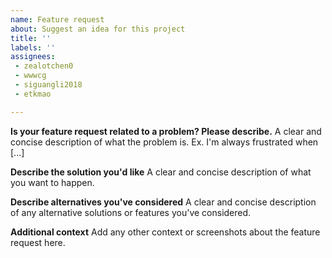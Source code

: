 ```yaml
---
name: Feature request
about: Suggest an idea for this project
title: ''
labels: ''
assignees:
 - zealotchen0
 - wwwcg
 - siguangli2018
 - etkmao

---
```


**Is your feature request related to a problem? Please describe.**
A clear and concise description of what the problem is. Ex. I'm always frustrated when [...]

**Describe the solution you'd like**
A clear and concise description of what you want to happen.

**Describe alternatives you've considered**
A clear and concise description of any alternative solutions or features you've considered.

**Additional context**
Add any other context or screenshots about the feature request here.
